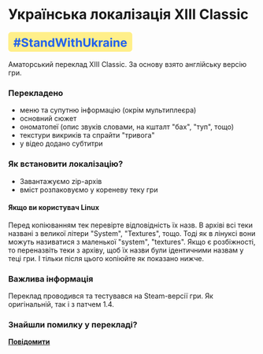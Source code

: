 # Українська локалізація XIII Classic

[![Stand With Ukraine](https://raw.githubusercontent.com/vshymanskyy/StandWithUkraine/main/badges/StandWithUkraine.svg)](https://stand-with-ukraine.pp.ua)

Аматорський переклад XIII Classic.
За основу взято англійську версію гри.

### Перекладено
 - меню та супутню інформацію (окрім мультиплеєра)
 - основний сюжет
 - ономатопеї (опис звуків словами, на кшталт "бах", "туп", тощо)
 - текстури викриків та спрайти "тривога"
 - у відео додано субтитри

### Як встановити локалізацію?
- Завантажуємо zip-архів
- вміст розпаковуємо у кореневу теку гри

#### Якщо ви користувач Linux
Перед копіюванням тек перевірте відповідність їх назв. В архіві всі теки названі з великої літери "System", "Textures", тощо. Тоді як в лінуксі вони можуть називатися з маленької "system", "textures".
Якщо є розбіжності, то переназвіть теки з архіву, щоб їх назви були ідентичними назвам у теці гри. І тільки після цього копіюйте як показано нижче.

### Важлива інформація
Переклад проводився та тестувався на Steam-версії гри. Як оригінальній, так і з патчем 1.4.

### Знайшли помилку у перекладі?
[**Повідомити**](https://github.com/ZahKri/XIII-ukr/issues)
